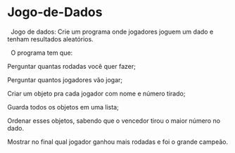 # Jogo-de-Dados


&nbsp;
Jogo de dados: Crie um programa onde jogadores joguem um dado e tenham resultados aleatórios.  

&nbsp;
O programa tem que:  

Perguntar quantas rodadas você quer fazer;  

Perguntar quantos jogadores vão jogar;  

Criar um objeto pra cada jogador com nome e número tirado;  

Guarda todos os objetos em uma lista;  

Ordenar esses objetos, sabendo que o vencedor tirou o maior número no dado.  

Mostrar no final qual jogador ganhou mais rodadas e foi o grande campeão.
